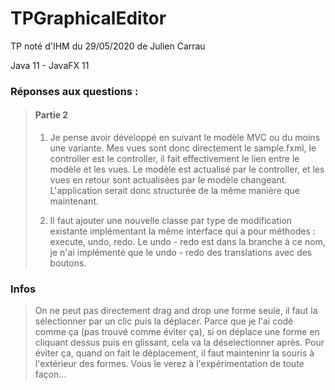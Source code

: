 # TPGraphicalEditor
TP noté d'IHM du 29/05/2020 de Julien Carrau

Java 11 - JavaFX 11

### Réponses aux questions :
> #### Partie 2
> 1) Je pense avoir développé en suivant le modèle MVC ou du moins une variante.
> Mes vues sont donc directement le sample.fxml, le controller est le controller, il fait effectivement le lien entre le modèle et les vues.
> Le modèle est actualisé par le controller, et les vues en retour sont actualisées par le modèle changeant.
> L'application serait donc structurée de la même manière que maintenant.
>
> 2) Il faut ajouter une nouvelle classe par type de modification existante implémentant la même interface qui a pour méthodes : execute, undo, redo. Le undo - redo est dans la branche à ce nom, je n'ai implémenté que le undo - redo des translations avec des boutons.

### Infos
> On ne peut pas directement drag and drop une forme seule, il faut la sélectionner par un clic puis la déplacer. Parce que je l'ai codé comme ça (pas trouvé comme éviter ça), si on déplace une forme en cliquant dessus puis en glissant, cela va la déselectionner après. Pour éviter ça, quand on fait le déplacement, il faut mainteninr la souris à l'extérieur des formes. Vous le verez à l'expérimentation de toute façon...
